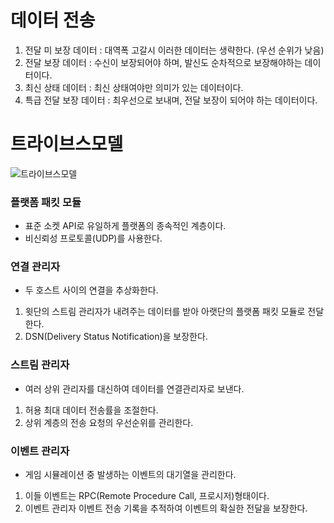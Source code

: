 # 데이터 전송

1. 전달 미 보장 데이터 : 대역폭 고갈시 이러한 데이터는 생략한다. (우선 순위가 낮음)
2. 전달 보장 데이터 : 수신이 보장되어야 하며, 발신도 순차적으로 보장해야하는 데이터이다.
3. 최신 상태 데이터 : 최신 상태여야만 의미가 있는 데이터이다.
4. 특급 전달 보장 데이터 : 최우선으로 보내며, 전달 보장이 되어야 하는 데이터이다.

# 트라이브스모델
![트라이브스모델](https://user-images.githubusercontent.com/80669633/223055889-255feb1d-5b31-4d6f-8a0e-699dca06e12b.jpg)

### 플랫폼 패킷 모듈  
- 표준 소켓 API로 유일하게 플랫폼의 종속적인 계층이다.  
- 비신뢰성 프로토콜(UDP)를 사용한다.  

### 연결 관리자  
- 두 호스트 사이의 연결을 추상화한다.  
1. 윗단의 스트림 관리자가 내려주는 데이터를 받아 아랫단의 플랫폼 패킷 모듈로 전달한다.  
2. DSN(Delivery Status Notification)을 보장한다.  

### 스트림 관리자  
- 여러 상위 관리자를 대신하여 데이터를 연결관리자로 보낸다.  
1. 허용 최대 데이터 전송률을 조절한다.  
2. 상위 계층의 전송 요청의 우선순위를 관리한다.  

### 이벤트 관리자  
- 게임 시뮬레이션 중 발생하는 이벤트의 대기열을 관리한다.  
1. 이들 이벤트는 RPC(Remote Procedure Call, 프로시저)형태이다.  
2. 이벤트 관리자 이벤트 전송 기록을 추적하여 이벤트의 확실한 전달을 보장한다.  
